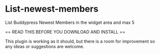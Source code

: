List-newest-members
===================

List Buddypress Newest Members in the widget area and max 5



== READ THIS BEFORE YOU DOWNLOAD AND INSTALL ==

This plugin is working as it should, but there is a room for improvement so any ideas or 
suggestions are welcome.


